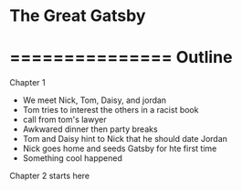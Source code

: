 # The Great Gatsby

===============
Outline
===============

Chapter 1

- We meet Nick, Tom, Daisy, and jordan
- Tom tries to interest the others in a racist book
- call from tom's lawyer
- Awkwared dinner then party breaks
- Tom and Daisy hint to Nick that he should date Jordan
- Nick goes home and seeds Gatsby for hte first time
- Something cool happened

Chapter 2 starts here
